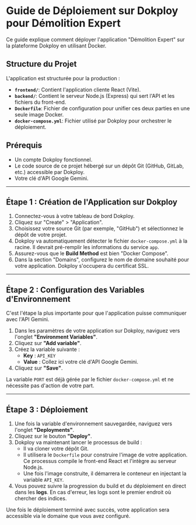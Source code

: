 # Guide de Déploiement sur Dokploy pour Démolition Expert

Ce guide explique comment déployer l'application "Démolition Expert" sur la plateforme Dokploy en utilisant Docker.

## Structure du Projet

L'application est structurée pour la production :

-   **`frontend/`**: Contient l'application cliente React (Vite).
-   **`backend/`**: Contient le serveur Node.js (Express) qui sert l'API et les fichiers du front-end.
-   **`Dockerfile`**: Fichier de configuration pour unifier ces deux parties en une seule image Docker.
-   **`docker-compose.yml`**: Fichier utilisé par Dokploy pour orchestrer le déploiement.

## Prérequis

-   Un compte Dokploy fonctionnel.
-   Le code source de ce projet hébergé sur un dépôt Git (GitHub, GitLab, etc.) accessible par Dokploy.
-   Votre clé d'API Google Gemini.

---

## Étape 1 : Création de l'Application sur Dokploy

1.  Connectez-vous à votre tableau de bord Dokploy.
2.  Cliquez sur "Create" > "Application".
3.  Choisissez votre source Git (par exemple, "GitHub") et sélectionnez le dépôt de votre projet.
4.  Dokploy va automatiquement détecter le fichier `docker-compose.yml` à la racine. Il devrait pré-remplir les informations du service `app`.
5.  Assurez-vous que le **Build Method** est bien "Docker Compose".
6.  Dans la section "Domains", configurez le nom de domaine souhaité pour votre application. Dokploy s'occupera du certificat SSL.

---

## Étape 2 : Configuration des Variables d'Environnement

C'est l'étape la plus importante pour que l'application puisse communiquer avec l'API Gemini.

1.  Dans les paramètres de votre application sur Dokploy, naviguez vers l'onglet **"Environment Variables"**.
2.  Cliquez sur **"Add variable"**.
3.  Créez la variable suivante :
    -   **Key** : `API_KEY`
    -   **Value** : Collez ici votre clé d'API Google Gemini.
4.  Cliquez sur **"Save"**.

La variable `PORT` est déjà gérée par le fichier `docker-compose.yml` et ne nécessite pas d'action de votre part.

---

## Étape 3 : Déploiement

1.  Une fois la variable d'environnement sauvegardée, naviguez vers l'onglet **"Deployments"**.
2.  Cliquez sur le bouton **"Deploy"**.
3.  Dokploy va maintenant lancer le processus de build :
    -   Il va cloner votre dépôt Git.
    -   Il utilisera le `Dockerfile` pour construire l'image de votre application. Ce processus compile le front-end React et l'intègre au serveur Node.js.
    -   Une fois l'image construite, il démarrera le conteneur en injectant la variable `API_KEY`.
4.  Vous pouvez suivre la progression du build et du déploiement en direct dans les **logs**. En cas d'erreur, les logs sont le premier endroit où chercher des indices.

Une fois le déploiement terminé avec succès, votre application sera accessible via le domaine que vous avez configuré.
